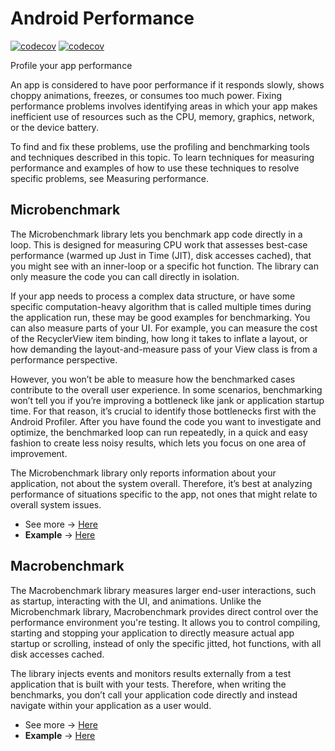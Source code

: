 # Android Performance

[![codecov](https://codecov.io/gh/santimattius/android-arch-template/branch/master/graph/badge.svg?token=7ITWBL56NJ)](https://codecov.io/gh/santimattius/android-arch-template) [![codecov](https://www.travis-ci.com/santimattius/android-arch-template.svg?token=P7xvicFZMo2reEHHNuJS&branch=master)](https://www.travis-ci.com/santimattius/android-arch-template)

Profile your app performance

An app is considered to have poor performance if it responds slowly, shows choppy animations, freezes, or consumes too much power. Fixing performance problems involves identifying areas in which your app makes inefficient use of resources such as the CPU, memory, graphics, network, or the device battery.

To find and fix these problems, use the profiling and benchmarking tools and techniques described in this topic. To learn techniques for measuring performance and examples of how to use these techniques to resolve specific problems, see Measuring performance.

## Microbenchmark

The Microbenchmark library lets you benchmark app code directly in a loop. This is designed for measuring CPU work that assesses best-case performance (warmed up Just in Time (JIT), disk accesses cached), that you might see with an inner-loop or a specific hot function. ​​The library can only measure the code you can call directly in isolation.

If your app needs to process a complex data structure, or have some specific computation-heavy algorithm that is called multiple times during the application run, these may be good examples for benchmarking. You can also measure parts of your UI. For example, you can measure the cost of the RecyclerView item binding, how long it takes to inflate a layout, or how demanding the layout-and-measure pass of your View class is from a performance perspective.

However, you won’t be able to measure how the benchmarked cases contribute to the overall user experience. In some scenarios, benchmarking won’t tell you if you’re improving a bottleneck like jank or application startup time. For that reason, it’s crucial to identify those bottlenecks first with the Android Profiler. After you have found the code you want to investigate and optimize, the benchmarked loop can run repeatedly, in a quick and easy fashion to create less noisy results, which lets you focus on one area of improvement.

The Microbenchmark library only reports information about your application, not about the system overall. Therefore, it’s best at analyzing performance of situations specific to the app, not ones that might relate to overall system issues.

- See more -> [Here](https://developer.android.com/studio/profile/microbenchmark-overview)
- **Example** -> [Here](https://github.com/santimattius/android-performance/blob/master/microbenchmark/src/androidTest/java/com/santimattius/microbenchmark/PictureListBenchmark.kt)

## Macrobenchmark

The Macrobenchmark library measures larger end-user interactions, such as startup, interacting with the UI, and animations. Unlike the Microbenchmark library, Macrobenchmark provides direct control over the performance environment you're testing. It allows you to control compiling, starting and stopping your application to directly measure actual app startup or scrolling, instead of only the specific jitted, hot functions, with all disk accesses cached.

The library injects events and monitors results externally from a test application that is built with your tests. Therefore, when writing the benchmarks, you don’t call your application code directly and instead navigate within your application as a user would.

- See more -> [Here](https://developer.android.com/studio/profile/macrobenchmark-overview)
- **Example** -> [Here](https://github.com/santimattius/android-performance/blob/master/macrobenchmark/src/main/java/com/santimattius/macrobenchmark/StartupBenchmark.kt)
